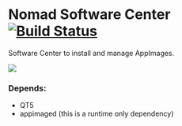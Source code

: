 # Nomad Software Center [![Build Status](https://travis-ci.org/nomad-desktop/nx-software-center.svg?branch=master)](https://travis-ci.org/nomad-desktop/nx-software-center)

Software Center to install and manage AppImages.

![](https://i.imgur.com/BDJ8OnO.png)

### Depends:
 * QT5
 * appimaged (this is a runtime only dependency)
